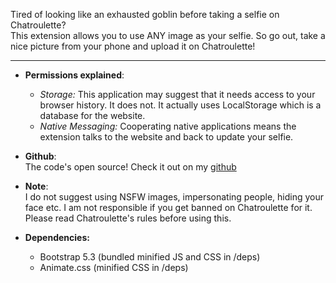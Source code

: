 Tired of looking like an exhausted goblin before taking a selfie on Chatroulette? <br>
This extension allows you to use ANY image as your selfie. So go out, take a nice picture from your phone and upload it on Chatroulette!

<hr>

+ **Permissions explained**: <br>
  + *Storage:* This application may suggest that it needs access to your browser history. It does not. It actually uses LocalStorage which is a database for the website.
  + *Native Messaging:* Cooperating native applications means the extension talks to the website and back to update your selfie.

+ **Github**: <br>
The code's open source! Check it out on my [github](https://github.com/SuppliedOrange/Chatroulette-Custom-Selfie/)

+ **Note**: <br>
I do not suggest using NSFW images, impersonating people, hiding your face etc. I am not responsible if you get banned on Chatroulette for it. Please read Chatroulette's rules before using this.

+ **Dependencies:** <br>
  + Bootstrap 5.3 (bundled minified JS and CSS in /deps)
  + Animate.css (minified CSS in /deps)
